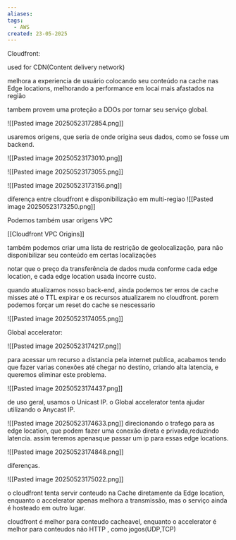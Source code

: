 ```yaml
---
aliases: 
tags:
  - AWS
created: 23-05-2025
---
```


Cloudfront:

used for CDN(Content delivery network)

melhora a experiencia de usuário colocando seu conteúdo na cache nas Edge locations, melhorando a performance em locai mais afastados na região

tambem provem uma proteção  a DDOs por tornar seu serviço global.

![[Pasted image 20250523172854.png]]

usaremos origens, que seria de onde origina seus dados, como se fosse um backend.

![[Pasted image 20250523173010.png]]

![[Pasted image 20250523173055.png]]

![[Pasted image 20250523173156.png]]

diferença entre cloudfront e disponibilização em multi-regiao
 ![[Pasted image 20250523173250.png]]

Podemos também usar origens VPC

[[Cloudfront VPC Origins]]

também podemos criar uma lista de restrição de geolocalização, para não disponibilizar seu conteúdo em certas localizações

notar que o preço da transferência  de dados muda conforme cada edge location, e cada edge location usada incorre custo.

quando atualizamos nosso back-end, ainda podemos ter erros de cache misses até o TTL expirar e os recursos atualizarem no cloudfront. porem podemos forçar um reset do cache se nescessario

![[Pasted image 20250523174055.png]]


Global accelerator:

![[Pasted image 20250523174217.png]]


para acessar um recurso a distancia pela internet publica, acabamos tendo que fazer varias conexões até chegar no destino, criando alta latencia, e queremos eliminar este problema.

![[Pasted image 20250523174437.png]]

de uso geral, usamos o Unicast IP. o Global accelerator tenta ajudar utilizando o Anycast IP.

![[Pasted image 20250523174633.png]]
direcionando o trafego para as edge location, que podem fazer uma conexão direta e privada,reduzindo latencia. assim teremos apenasque passar um ip para essas edge locations.

![[Pasted image 20250523174848.png]]

diferenças.

![[Pasted image 20250523175022.png]]

o cloudfront tenta servir conteudo na Cache diretamente da Edge location, enquanto o accelerator apenas melhora a transmissão, mas o serviço ainda é hosteado em outro lugar.

cloudfront é melhor para conteudo cacheavel, enquanto o accelerator é melhor para conteudos não HTTP , como jogos(UDP,TCP)